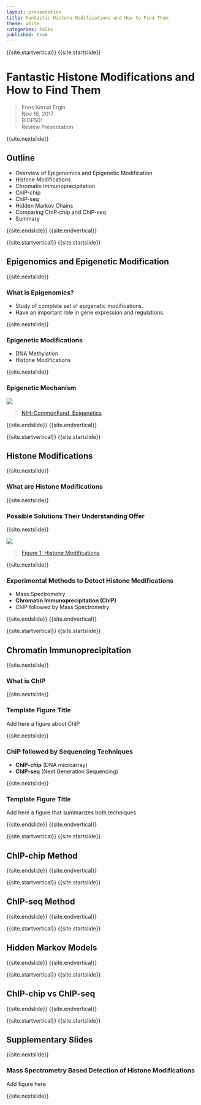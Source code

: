 ```yaml
---
layout: presentation
title: Fantastic Histone Modifications and How to Find Them
theme: white
categories: talks
published: true
---
```


{{site.startvertical}}
{{site.startslide}}

# Fantastic Histone Modifications and How to Find Them

> Enes Kemal Ergin <br />
> Nov 16, 2017 <br />
> BIOF501 <br />
> Review Presentation

{{site.nextslide}}

## Outline

- Overview of Epigenomics and Epigenetic Modification
- Histone Modifications
- Chromatin Immunoprecipitation
- ChIP-chip
- ChIP-seq
- Hidden Markov Chains
- Comparing ChIP-chip and ChIP-seq
- Summary

{{site.endslide}}
{{site.endvertical}}

{{site.startvertical}}
{{site.startslide}}

## Epigenomics and Epigenetic Modification

{{site.nextslide}}

### What is Epigenomics?

- Study of complete set of epigenetic modifications.
- Have an important role in gene expression and regulations.

{{site.nextslide}}

### Epigenetic Modifications

- DNA Methylation
- Histone Modifications

{{site.nextslide}}

### Epigenetic Mechanism

<img style="max-width: 100%;" src="{{site.baseurl}}/images/epigenomics.jpg"></img>

> [NIH-CommonFund, Epigenetics](https://commonfund.nih.gov/epigenomics/figure)

{{site.endslide}}
{{site.endvertical}}

{{site.startvertical}}
{{site.startslide}}

## Histone Modifications

{{site.nextslide}}

### What are Histone Modifications

{{site.nextslide}}

### Possible Solutions Their Understanding Offer

{{site.nextslide}}

<img style="max-width: 100%;" src="{{site.baseurl}}/images/histone_modifications.png"></img>

> [Figure 1: Histone Modifications ](#)

{{site.nextslide}}

### Experimental Methods to Detect Histone Modifications

- Mass Spectrometry
- __Chromatin Immunoprecipitation (ChIP)__
- ChIP followed by Mass Spectrometry

{{site.endslide}}
{{site.endvertical}}

{{site.startvertical}}
{{site.startslide}}

## Chromatin Immunoprecipitation

{{site.nextslide}}

### What is ChIP

{{site.nextslide}}

### Template Figure Title

Add here a figure about ChIP

{{site.nextslide}}

### ChIP followed by Sequencing Techniques

- __ChIP-chip__ (DNA microarray)
- __ChIP-seq__ (Next Generation Sequencing)

{{site.nextslide}}

### Template Figure Title

Add here a figure that summarizes both techniques


{{site.endslide}}
{{site.endvertical}}

{{site.startvertical}}
{{site.startslide}}

## ChIP-chip Method

{{site.endslide}}
{{site.endvertical}}

{{site.startvertical}}
{{site.startslide}}

## ChIP-seq Method

{{site.endslide}}
{{site.endvertical}}

{{site.startvertical}}
{{site.startslide}}

## Hidden Markov Models

{{site.endslide}}
{{site.endvertical}}

{{site.startvertical}}
{{site.startslide}}

## ChIP-chip vs ChIP-seq

{{site.endslide}}
{{site.endvertical}}

{{site.startvertical}}
{{site.startslide}}

## Supplementary Slides

{{site.nextslide}}

### Mass Spectrometry Based Detection of Histone Modifications

Add figure here

{{site.nextslide}}

###
